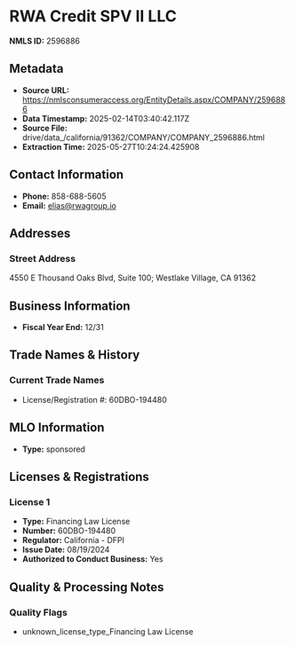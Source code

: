 # RWA Credit SPV II LLC

**NMLS ID:** 2596886

## Metadata
- **Source URL:** https://nmlsconsumeraccess.org/EntityDetails.aspx/COMPANY/2596886
- **Data Timestamp:** 2025-02-14T03:40:42.117Z
- **Source File:** drive/data_/california/91362/COMPANY/COMPANY_2596886.html
- **Extraction Time:** 2025-05-27T10:24:24.425908

## Contact Information
- **Phone:** 858-688-5605
- **Email:** elias@rwagroup.io

## Addresses
### Street Address
4550 E Thousand Oaks Blvd, Suite 100; Westlake Village, CA 91362

## Business Information
- **Fiscal Year End:** 12/31

## Trade Names & History
### Current Trade Names
- License/Registration #: 60DBO-194480

## MLO Information
- **Type:** sponsored

## Licenses & Registrations

### License 1
- **Type:** Financing Law License
- **Number:** 60DBO-194480
- **Regulator:** California - DFPI
- **Issue Date:** 08/19/2024
- **Authorized to Conduct Business:** Yes

## Quality & Processing Notes
### Quality Flags
- unknown_license_type_Financing Law License
